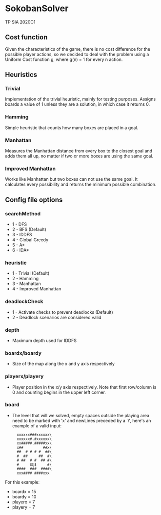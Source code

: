 # SokobanSolver
TP SIA 2020C1
## Cost function
Given the characteristics of the game, there is no cost difference for the possible player actions, so we decided to deal with the problem using a Uniform Cost function g, where g(n) = 1 for every n action.
## Heuristics
### Trivial
Implementation of the trivial heuristic, mainly for testing purposes. Assigns boards a value of 1 unless they are a solution, in which case it returns 0.
### Hamming
Simple heuristic that counts how many boxes are placed in a goal.
### Manhattan 
Measures the Manhattan distance from every box to the closest goal and adds them all up, no matter if two or more boxes are using the same goal.
### Improved Manhattan
Works like Manhattan but two boxes can not use the same goal. It calculates every possibility and returns the minimum possible combination.
## Config file options
### searchMethod
- 1 - DFS
- 2 - BFS (Default)
- 3 - IDDFS
- 4 - Global Greedy
- 5 - A*
- 6 - IDA*

### heuristic
- 1 - Trivial (Default)
- 2 - Hamming
- 3 - Manhattan
- 4 - Improved Manhattan

### deadlockCheck
- 1 - Activate checks to prevent deadlocks (Default)
- 2 - Deadlock scenarios are considered valid

### depth
- Maximum depth used for IDDFS

### boardx/boardy
- Size of the map along the x and y axis respectively
### playerx/playery
- Player position in the x/y axis respectively. Note that first row/column is 0 and counting begins in the upper left corner.
### board
- The level that will we solved, empty spaces outside the playing area need to be marked with 'x' and newLines preceded by a '\\', here's an example of a valid input:<br>
        
        xxxxxx###xxxxxx\
        xxxxxx#.#xxxxxx\
        xx#####.#####xx\
        x##         ##x\
        ##  # # # #  ##\
        #  ##     ##  #\
        # ##  # #  ## #\
        #     $@$     #\
        ####  ###  ####\
        xxx#### ####xxx 
For this example:<br>
- boardx = 15
- boardy = 10
- playerx = 7
- playery = 7
